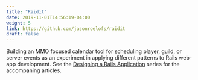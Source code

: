 ```yaml
---
title: "Raidit"
date: 2019-11-01T14:56:19-04:00
weight: 5
link: https://github.com/jasonroelofs/raidit
draft: false
---
```


Building an MMO focused calendar tool for scheduling player, guild, or server events as an experiment in applying different patterns to Rails web-app development. See the [Designing a Rails Application](/series/designing-a-rails-application/) series for the accompaning articles.
